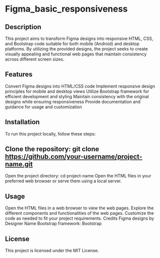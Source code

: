 # Figma_basic_responsiveness
## Description
This project aims to transform Figma designs into responsive HTML, CSS, and Bootstrap code suitable for both mobile (Android) and desktop platforms. By utilizing the provided designs, the project seeks to create visually appealing and functional web pages that maintain consistency across different screen sizes.

## Features
Convert Figma designs into HTML/CSS code
Implement responsive design principles for mobile and desktop views
Utilize Bootstrap framework for efficient development and styling
Maintain consistency with the original designs while ensuring responsiveness
Provide documentation and guidance for usage and customization

## Installation
To run this project locally, follow these steps:

## Clone the repository: git clone https://github.com/your-username/project-name.git
Open the project directory: cd project-name
Open the HTML files in your preferred web browser or serve them using a local server.
## Usage
Open the HTML files in a web browser to view the web pages.
Explore the different components and functionalities of the web pages.
Customize the code as needed to fit your project requirements.
Credits
Figma designs by Designer Name
Bootstrap framework: Bootstrap

## License
This project is licensed under the MIT License.

